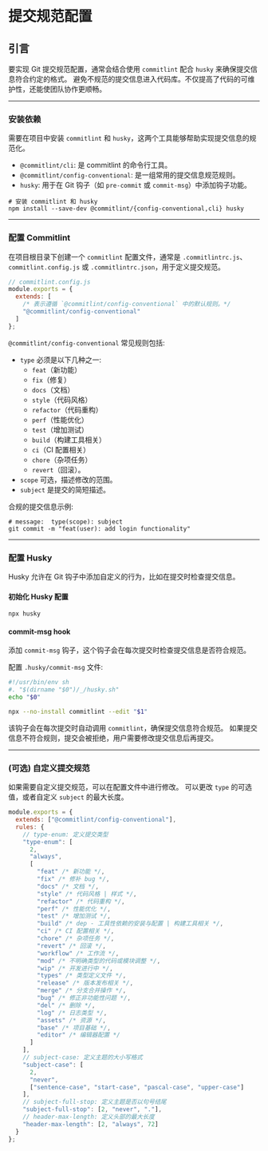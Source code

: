 # 提交规范配置

## 引言

要实现 Git 提交规范配置，通常会结合使用 `commitlint` 配合 `husky` 来确保提交信息符合约定的格式。
避免不规范的提交信息进入代码库。不仅提高了代码的可维护性，还能使团队协作更顺畅。

---

### 安装依赖

需要在项目中安装 `commitlint` 和 `husky`，这两个工具能够帮助实现提交信息的规范化。

- `@commitlint/cli`: 是 commitlint 的命令行工具。
- `@commitlint/config-conventional`: 是一组常用的提交信息规范规则。
- `husky`: 用于在 Git 钩子（如 `pre-commit` 或 `commit-msg`）中添加钩子功能。

```shell
# 安装 commitlint 和 husky
npm install --save-dev @commitlint/{config-conventional,cli} husky
```

---

### 配置 Commitlint

在项目根目录下创建一个 `commitlint` 配置文件，通常是 `.commitlintrc.js`、`commitlint.config.js`
或 `.commitlintrc.json`，用于定义提交规范。

```javascript
// commitlint.config.js
module.exports = {
  extends: [
    /* 表示遵循 `@commitlint/config-conventional` 中的默认规则。*/
    "@commitlint/config-conventional"
  ]
};
```

`@commitlint/config-conventional` 常见规则包括:

- `type` 必须是以下几种之一:
  - `feat`（新功能）
  - `fix`（修复）
  - `docs`（文档）
  - `style`（代码风格）
  - `refactor`（代码重构）
  - `perf`（性能优化）
  - `test`（增加测试）
  - `build`（构建工具相关）
  - `ci`（CI 配置相关）
  - `chore`（杂项任务）
  - `revert`（回滚）。
- `scope` 可选，描述修改的范围。
- `subject` 是提交的简短描述。

合规的提交信息示例:

```shell
# message:  type(scope): subject
git commit -m "feat(user): add login functionality"
```

---

### 配置 Husky

Husky 允许在 Git 钩子中添加自定义的行为，比如在提交时检查提交信息。

#### 初始化 Husky 配置

```shell
npx husky
```

#### commit-msg hook

添加 `commit-msg` 钩子，这个钩子会在每次提交时检查提交信息是否符合规范。

配置 `.husky/commit-msg` 文件:

```bash
#!/usr/bin/env sh
#. "$(dirname "$0")/_/husky.sh"
echo "$0"

npx --no-install commitlint --edit "$1"
```

该钩子会在每次提交时自动调用 `commitlint`，确保提交信息符合规范。
如果提交信息不符合规则，提交会被拒绝，用户需要修改提交信息后再提交。

---

### (可选) 自定义提交规范

如果需要自定义提交规范，可以在配置文件中进行修改。
可以更改 `type` 的可选值，或者自定义 `subject` 的最大长度。

```javascript
module.exports = {
  extends: ["@commitlint/config-conventional"],
  rules: {
    // type-enum: 定义提交类型
    "type-enum": [
      2,
      "always",
      [
        "feat" /* 新功能 */,
        "fix" /* 修补 bug */,
        "docs" /* 文档 */,
        "style" /* 代码风格 | 样式 */,
        "refactor" /* 代码重构 */,
        "perf" /* 性能优化 */,
        "test" /* 增加测试 */,
        "build" /* dep - 工具性依赖的安装与配置 | 构建工具相关 */,
        "ci" /* CI 配置相关 */,
        "chore" /* 杂项任务 */,
        "revert" /* 回滚 */,
        "workflow" /* 工作流 */,
        "mod" /* 不明确类型的代码或模块调整 */,
        "wip" /* 开发进行中 */,
        "types" /* 类型定义文件 */,
        "release" /* 版本发布相关 */,
        "merge" /* 分支合并操作 */,
        "bug" /* 修正非功能性问题 */,
        "del" /* 删除 */,
        "log" /* 日志类型 */,
        "assets" /* 资源 */,
        "base" /* 项目基础 */,
        "editor" /* 编辑器配置 */
      ]
    ],
    // subject-case: 定义主题的大小写格式
    "subject-case": [
      2,
      "never",
      ["sentence-case", "start-case", "pascal-case", "upper-case"]
    ],
    // subject-full-stop: 定义主题是否以句号结尾
    "subject-full-stop": [2, "never", "."],
    // header-max-length: 定义头部的最大长度
    "header-max-length": [2, "always", 72]
  }
};
```
